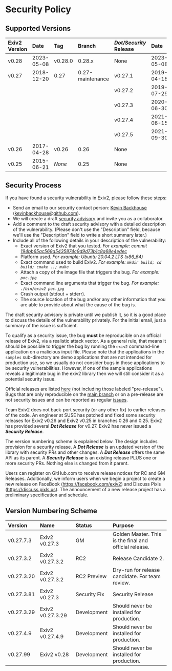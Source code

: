 # Security Policy

## Supported Versions

| Exiv2 Version    | Date       | Tag     |  Branch          | _Dot/Security_ Release | Date       | Tag |
|:--               |:--         |:-       |:--               |:--                     |:-          |:-   |
| v0.28            | 2023-05-08 | v0.28.0 | 0.28.x           | None                   | 2023-05-08 | v0.28.0 |
| v0.27            | 2018-12-20 | 0.27    | 0.27-maintenance | v0.27.1                | 2019-04-18 | 0.27.1  |
|                  |            |         |                  | v0.27.2                | 2019-07-29 | v0.27.2 | 
|                  |            |         |                  | v0.27.3                | 2020-06-30 | v0.27.3 |      
|                  |            |         |                  | v0.27.4                | 2021-06-15 | v0.27.4 | 
|                  |            |         |                  | v0.27.5                | 2021-09-30 | v0.27.5 |
| v0.26            | 2017-04-28 | v0.26   | 0.26             | None | | |
| v0.25            | 2015-06-21 | _None_  | 0.25             | None | | |

## Security Process

If you have found a security vulnerability in Exiv2, please follow these steps:

* Send an email to our security contact person: [Kevin Backhouse](https://github.com/kevinbackhouse) (kevinbackhouse@github.com).
* We will create a draft [security advisory](https://github.com/Exiv2/exiv2/security/advisories) and invite you as a collaborator.
* Add a comment to the draft security advisory with a detailed description of the vulnerability. (Please don't use the "Description" field, because we'll use the "Description" field to write a short summary later.)
* Include all of the following details in your description of the vulnerability:
  * Exact version of Exiv2 that you tested. _For example: commit [194bb65ac568a5435874c9d9d73b1c8a68e4edec](https://github.com/Exiv2/exiv2/commit/194bb65ac568a5435874c9d9d73b1c8a68e4edec)_
  * Platform used. _For example: Ubuntu 20.04.2 LTS (x86\_64)_
  * Exact command used to build Exiv2. _For example: `mkdir build; cd build; cmake ..; make`_
  * Attach a copy of the image file that triggers the bug. _For example: `poc.jpg`_
  * Exact command line arguments that trigger the bug. _For example: `./bin/exiv2 poc.jpg`_
  * Crash output (stdout + stderr).
  * The source location of the bug and/or any other information that you are able to provide about what the cause of the bug is.

The draft security advisory is private until we publish it, so it is a good place to discuss the details of the vulnerability privately. For the initial email, just a summary of the issue is sufficient.

To qualify as a security issue, the bug **must** be reproducible on an official release of Exiv2, via a realistic attack vector. As a general rule, that means it should be possible to trigger the bug by running the `exiv2` command-line application on a malicious input file. Please note that the applications in the `samples` sub-directory are demo applications that are not intended for production use, so we usually do not consider bugs in those applications to be security vulnerabilities. However, if one of the sample applications reveals a legitimate bug in the exiv2 library then we will still consider it as a potential security issue.

Official releases are listed [here](https://github.com/Exiv2/exiv2/releases) (not including those labeled "pre-release"). Bugs that are only reproducible on the [main branch](https://github.com/Exiv2/exiv2/tree/main) or on a pre-release are not security issues and can be reported as regular [issues](https://github.com/Exiv2/exiv2/issues).

Team Exiv2 does not back-port security (or any other fix) to earlier releases of the code.  An engineer at SUSE has patched and fixed some security releases for Exiv2 v0.26 and Exiv2 v0.25 in branches 0.26 and 0.25.  Exiv2 has provided several _**Dot Release**_ for v0.27.  Exiv2 has never issued a _**Security Release**_.

The version numbering scheme is explained below.  The design includes provision for a security release.  A _**Dot Release**_ is an updated version of the library with security PRs and other changes.  A _**Dot Release**_ offers the same API as its parent.  A _**Security Release**_ is an existing release PLUS one or more security PRs.  Nothing else is changed from it parent.  

Users can register on GitHub.com to receive release notices for RC and GM Releases.  Additionally, we inform users when we begin a project to create a new release on FaceBook (https://facebook.com/exiv2) and Discuss Pixls (https://discuss.pixls.us).  The announcement of a new release project has a preliminary specification and schedule.

## Version Numbering Scheme

| Version    | Name             | Status       | Purpose |
|:--         |:--               |:--           |:--      |
| v0.27.7.3  | Exiv2 v0.27.3    | GM           | Golden Master.  This is the final and official release. |
| v0.27.3.2  | Exiv2 v0.27.3.2  | RC2          | Release Candidate 2.                                    |
| v0.27.3.20 | Exiv2 v0.27.3.2  | RC2 Preview  | Dry-run for release candidate.  For team review.        |
| v0.27.3.81 | Exiv2 v0.27.3    | Security Fix | Security Release                          | 
| v0.27.3.29 | Exiv2 v0.27.3.29 | Development  | Should never be installed for production. |
| v0.27.4.9  | Exiv2 v0.27.4.9  | Development  | Should never be installed for production. |
| v0.27.99   | Exiv2 v0.28      | Development  | Should never be installed for production. |
